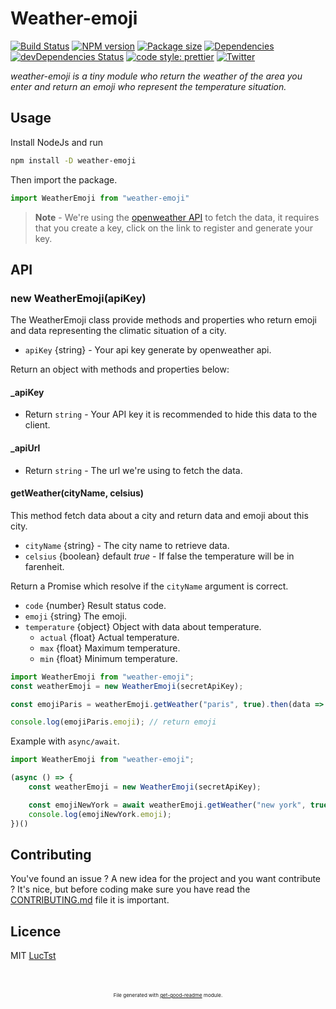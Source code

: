 # Weather-emoji
[![Build Status](https://travis-ci.com/luctst/weather-emoji.svg?branch=master)](https://travis-ci.com/luctst/weather-emoji)
[![NPM version](https://img.shields.io/npm/v/weather-emoji?style=flat-square)](https://img.shields.io/npm/v/weather-emoji?style=flat-square)
[![Package size](https://img.shields.io/bundlephobia/min/weather-emoji)](https://img.shields.io/bundlephobia/min/weather-emoji)
[![Dependencies](https://img.shields.io/david/luctst/weather-emoji.svg?style=popout-square)](https://david-dm.org/luctst/weather-emoji)
[![devDependencies Status](https://david-dm.org/luctst/weather-emoji/dev-status.svg?style=flat-square)](https://david-dm.org/luctst/weather-emoji?type=dev)
[![code style: prettier](https://img.shields.io/badge/code_style-prettier-ff69b4.svg?style=flat-square)](https://github.com/prettier/prettier)
[![Twitter](https://img.shields.io/twitter/follow/luctstt.svg?label=Follow&style=social)](https://twitter.com/luctstt)

*weather-emoji is a tiny module who return the weather of the area you enter and return an emoji who represent the temperature situation.*

## Usage
Install NodeJs and run
```bash
npm install -D weather-emoji
```

Then import the package.
```js
import WeatherEmoji from "weather-emoji"
```

> **Note** - We're using the [openweather API](https://openweathermap.org) to fetch the data, it requires that you create a key, click on the link to register and generate your key.

## API
### new WeatherEmoji(apiKey)
The WeatherEmoji class provide methods and properties who return emoji and data representing the climatic situation of a city.

* `apiKey` {string} - Your api key generate by openweather api.

Return an object with methods and properties below:
#### _apiKey
* Return `string` - Your API key it is recommended to hide this data to the client.

#### _apiUrl
* Return `string` - The url we're using to fetch the data.

#### getWeather(cityName, celsius)
This method fetch data about a city and return data and emoji about this city.

* `cityName` {string} - The city name to retrieve data.
* `celsius` {boolean} default *true* - If false the temperature will be in farenheit.

Return a Promise which resolve if the `cityName` argument is correct.
* `code` {number} Result status code.
* `emoji` {string} The emoji.
* `temperature` {object} Object with data about temperature.
	* `actual` {float} Actual temperature.
	* `max` {float} Maximum temperature.
	* `min` {float} Minimum temperature.

```js
import WeatherEmoji from "weather-emoji";
const weatherEmoji = new WeatherEmoji(secretApiKey);

const emojiParis = weatherEmoji.getWeather("paris", true).then(data => data);

console.log(emojiParis.emoji); // return emoji
```

Example with `async/await`.
```js
import WeatherEmoji from "weather-emoji";

(async () => {
	const weatherEmoji = new WeatherEmoji(secretApiKey);

	const emojiNewYork = await weatherEmoji.getWeather("new york", true);
	console.log(emojiNewYork.emoji);
})()
```

## Contributing
You've found an issue ? A new idea for the project and you want contribute ? It's nice, but before coding make sure you have read the [CONTRIBUTING.md](https://github.com/luctst/weather-emoji/blob/master/.github/CONTRIBUTING.md) file it is important.


## Licence
MIT [LucTst](https://github.com/luctst/weather-emoji/blob/master/.github/LICENSE)

<p style="font-size:8px;text-align:center;margin-top:50px;">File generated with <a href="https://github.com/luctst/get-good-readme">get-good-readme</a> module.</p>
